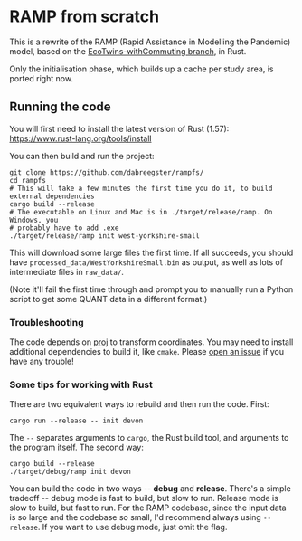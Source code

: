 # RAMP from scratch

This is a rewrite of the RAMP (Rapid Assistance in Modelling the Pandemic)
model, based on the
[EcoTwins-withCommuting branch](https://github.com/Urban-Analytics/RAMP-UA/tree/Ecotwins-withCommuting),
in Rust.

Only the initialisation phase, which builds up a cache per study area, is ported
right now.

## Running the code

You will first need to install the latest version of Rust (1.57):
<https://www.rust-lang.org/tools/install>

You can then build and run the project:

```shell
git clone https://github.com/dabreegster/rampfs/
cd rampfs
# This will take a few minutes the first time you do it, to build external dependencies
cargo build --release
# The executable on Linux and Mac is in ./target/release/ramp. On Windows, you
# probably have to add .exe
./target/release/ramp init west-yorkshire-small
```

This will download some large files the first time. If all succeeds, you should
have `processed_data/WestYorkshireSmall.bin` as output, as well as lots of
intermediate files in `raw_data/`.

(Note it'll fail the first time through and prompt you to manually run a Python
script to get some QUANT data in a different format.)

### Troubleshooting

The code depends on [proj](https://proj.org) to transform coordinates. You may
need to install additional dependencies to build it, like `cmake`. Please
[open an issue](https://github.com/dabreegster/rampfs/issues) if you have any
trouble!

### Some tips for working with Rust

There are two equivalent ways to rebuild and then run the code. First:

```shell
cargo run --release -- init devon
```

The `--` separates arguments to `cargo`, the Rust build tool, and arguments to
the program itself. The second way:

```shell
cargo build --release
./target/debug/ramp init devon
```

You can build the code in two ways -- **debug** and **release**. There's a
simple tradeoff -- debug mode is fast to build, but slow to run. Release mode is
slow to build, but fast to run. For the RAMP codebase, since the input data is
so large and the codebase so small, I'd recommend always using `--release`. If
you want to use debug mode, just omit the flag.

